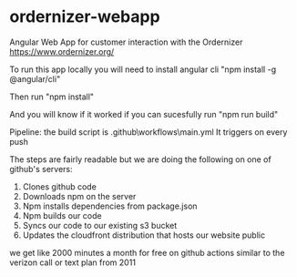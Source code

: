 # ordernizer-webapp
Angular Web App for customer interaction with the Ordernizer
https://www.ordernizer.org/

To run this app locally you will need to install angular cli
"npm install -g @angular/cli"

Then run 
"npm install"

And you will know if it worked if you can sucesfully run
"npm run build"

Pipeline:
the build script is .github\workflows\main.yml
It triggers on every push

The steps are fairly readable but we are doing the following on one of github's servers:
1. Clones github code
2. Downloads npm on the server
3. Npm installs dependencies from package.json
4. Npm builds our code
5. Syncs our code to our existing s3 bucket
6. Updates the cloudfront distribution that hosts our website public

we get like 2000 minutes a month for free on github actions
similar to the verizon call or text plan from 2011
